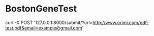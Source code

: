 # BostonGeneTest
curl -X POST '127.0.0.1:8000/submit/?url=http://www.orimi.com/pdf-test.pdf&email=example@gmail.com'
